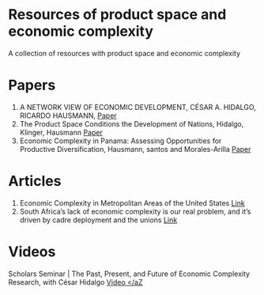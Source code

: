 # Resources of product space and economic complexity
A collection of resources with product space and economic complexity
# Papers

1. A NETWORK VIEW OF ECONOMIC DEVELOPMENT, CÉSAR A. HIDALGO, RICARDO HAUSMANN, <a href="https://static1.squarespace.com/static/5759bc7886db431d658b7d33/t/5783bd92b3db2b8f172eb722/1468251540792/HidalgoHausmann_DAI_2008.pdf" target="_blank">Paper</a>
2. The Product Space Conditions the Development of Nations, Hidalgo, Klinger, Hausmann <a href="https://arxiv.org/ftp/arxiv/papers/0708/0708.2090.pdf" target="_blank">Paper</a>
3. Economic Complexity in Panama: Assessing Opportunities for Productive Diversification, Hausmann, santos and Morales-Arilla <a href="https://www.researchgate.net/publication/318007996_Economic_Complexity_in_Panama_Assessing_Opportunities_for_Productive_Diversification" target="_blank">Paper</a>

# Articles

1. Economic Complexity in Metropolitan Areas of the United States
<a href="https://www.brookings.edu/research/growing-cities-that-work-for-all-a-capability-based-approach-to-regional-economic-competitiveness/" target="_blank"> Link </a>
2. South Africa’s lack of economic complexity is our real problem, and it’s driven by cadre deployment and the unions <a href="https://www.dailymaverick.co.za/article/2021-07-25-south-africas-lack-of-economic-complexity-is-our-real-problem-and-its-driven-by-cadre-deployment-and-the-unions/">Link</a>

# Videos
Scholars Seminar | The Past, Present, and Future of Economic Complexity Research, with César Hidalgo <a href="https://www.youtube.com/watch?v=lrr2PFAMPOs" > Video </aZ


